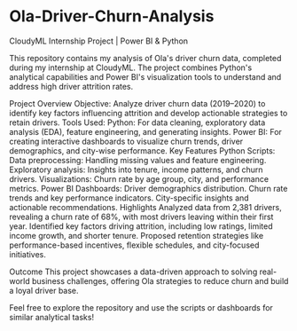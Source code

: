 # Ola-Driver-Churn-Analysis
CloudyML Internship Project | Power BI & Python

This repository contains my analysis of Ola's driver churn data, completed during my internship at CloudyML. The project combines Python's analytical capabilities and Power BI's visualization tools to understand and address high driver attrition rates.

Project Overview
Objective: Analyze driver churn data (2019–2020) to identify key factors influencing attrition and develop actionable strategies to retain drivers.
Tools Used:
Python: For data cleaning, exploratory data analysis (EDA), feature engineering, and generating insights.
Power BI: For creating interactive dashboards to visualize churn trends, driver demographics, and city-wise performance.
Key Features
Python Scripts:
Data preprocessing: Handling missing values and feature engineering.
Exploratory analysis: Insights into tenure, income patterns, and churn drivers.
Visualizations: Churn rate by age group, city, and performance metrics.
Power BI Dashboards:
Driver demographics distribution.
Churn rate trends and key performance indicators.
City-specific insights and actionable recommendations.
Highlights
Analyzed data from 2,381 drivers, revealing a churn rate of 68%, with most drivers leaving within their first year.
Identified key factors driving attrition, including low ratings, limited income growth, and shorter tenure.
Proposed retention strategies like performance-based incentives, flexible schedules, and city-focused initiatives.

Outcome
This project showcases a data-driven approach to solving real-world business challenges, offering Ola strategies to reduce churn and build a loyal driver base.

Feel free to explore the repository and use the scripts or dashboards for similar analytical tasks!
